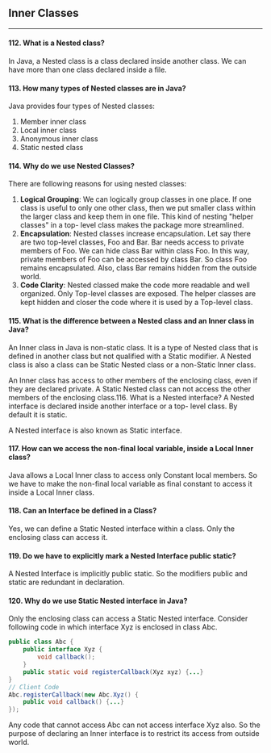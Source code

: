 ## Inner Classes
************


#### 112. What is a Nested class?
In Java, a Nested class is a class declared inside another class. We can have more than one class declared inside a file.


#### 113. How many types of Nested classes are in Java?
Java provides four types of Nested classes:
1. Member inner class
2. Local inner class
3. Anonymous inner class
4. Static nested class



#### 114. Why do we use Nested Classes?
There are following reasons for using nested classes:
1. **Logical Grouping**: We can logically group classes in one
place. If one class is useful to only one other class, then
we put smaller class within the larger class and keep them
in one file. This kind of nesting "helper classes" in a top-
level class makes the package more streamlined.
2. **Encapsulation**: Nested classes increase encapsulation. Let
say there are two top-level classes, Foo and Bar. Bar
needs access to private members of Foo. We can hide
class Bar within class Foo. In this way, private members
of Foo can be accessed by class Bar. So class Foo remains
encapsulated. Also, class Bar remains hidden from the
outside world.
3. **Code Clarity**: Nested classed make the code more
readable and well organized. Only Top-level classes are
exposed. The helper classes are kept hidden and closer the
code where it is used by a Top-level class.


#### 115. What is the difference between a Nested class and an Inner class in Java?
An Inner class in Java is non-static class. It is a type of Nested class that is defined in another class but not qualified with a Static modifier. A Nested class is also a class can be Static Nested class or a non-Static Inner class.

An Inner class has access to other members of the enclosing class,
even if they are declared private. A Static Nested class can not
access the other members of the enclosing class.116. What is a Nested interface?
A Nested interface is declared inside another interface or a top-
level class. By default it is static.

A Nested interface is also known as Static interface.


####  117. How can we access the non-final local variable, inside a Local Inner class?
Java allows a Local Inner class to access only Constant local members. So we have to make the non-final local variable as final constant to access it inside a Local Inner class.


#### 118. Can an Interface be defined in a Class?
Yes, we can define a Static Nested interface within a class. Only the enclosing class can access it.


#### 119. Do we have to explicitly mark a Nested Interface public static?
A Nested Interface is implicitly public static. So the modifiers public and static are redundant in declaration.


#### 120. Why do we use Static Nested interface in Java?
Only the enclosing class can access a Static Nested interface.
Consider following code in which interface Xyz is enclosed in class Abc.
```java
public class Abc {
    public interface Xyz {
        void callback();
    }
    public static void registerCallback(Xyz xyz) {...}
}
// Client Code
Abc.registerCallback(new Abc.Xyz() {
    public void callback() {...}
});
```
Any code that cannot access Abc can not access interface Xyz also. So the purpose of declaring an Inner interface is to restrict its access from outside world.